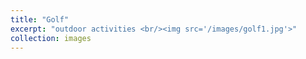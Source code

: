 ```yaml
---
title: "Golf"
excerpt: "outdoor activities <br/><img src='/images/golf1.jpg'>"
collection: images
---
```



